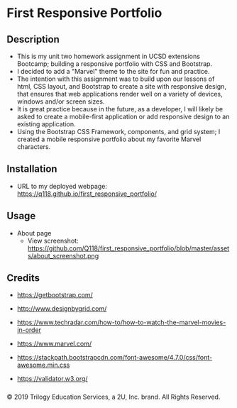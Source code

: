# First Responsive Portfolio

## Description 

* This is my unit two homework assignment in UCSD extensions Bootcamp; building a responsive portfolio with CSS and Bootstrap.
* I decided to add a "Marvel" theme to the site for fun and practice. 
* The intention with this assignment was to build upon our lessons of html, CSS layout, and Bootstrap to create a site with responsive design, that ensures that web applications render well on a variety of devices, windows and/or screen sizes.
* It is great practice because in the future, as a developer, I will likely be asked to create a mobile-first application or add responsive design to an existing application.
* Using the Bootstrap CSS Framework, components, and grid system; I created a mobile responsive portfolio about my favorite Marvel characters.


## Installation

* URL to my deployed webpage: https://q118.github.io/first_responsive_portfolio/

## Usage

* About page
  * View screenshot: https://github.com/Q118/first_responsive_portfolio/blob/master/assets/about_screenshot.png

## Credits

* https://getbootstrap.com/

* http://www.designbygrid.com/

* https://www.techradar.com/how-to/how-to-watch-the-marvel-movies-in-order

* https://www.marvel.com/

* https://stackpath.bootstrapcdn.com/font-awesome/4.7.0/css/font-awesome.min.css

* https://validator.w3.org/


##### 

© 2019 Trilogy Education Services, a 2U, Inc. brand. All Rights Reserved.
